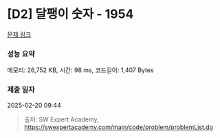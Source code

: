 # [D2] 달팽이 숫자 - 1954 

[문제 링크](https://swexpertacademy.com/main/code/problem/problemDetail.do?contestProbId=AV5PobmqAPoDFAUq) 

### 성능 요약

메모리: 26,752 KB, 시간: 98 ms, 코드길이: 1,407 Bytes

### 제출 일자

2025-02-20 09:44



> 출처: SW Expert Academy, https://swexpertacademy.com/main/code/problem/problemList.do